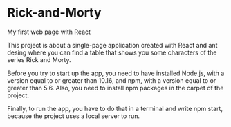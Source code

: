 # Rick-and-Morty
My first web page with React

This project is about a single-page application created with React and ant desing where you can find a table that shows you some characters of the series Rick and Morty.

Before you try to start up the app, you need to have installed Node.js, with a version equal to or greater than 10.16, and npm, with a version equal to or greater than 5.6. Also, you need to install npm packages in the carpet of the project.

Finally, to run the app, you have to do that in a terminal and write npm start, because the project uses a local server to run.
